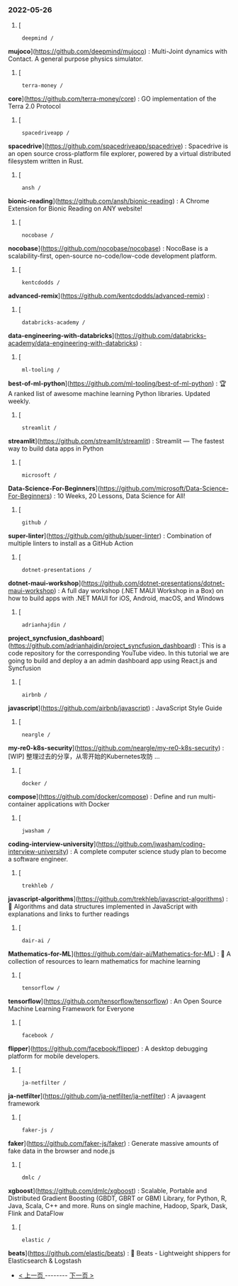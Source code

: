 ### 2022-05-26 
1. [
    

        deepmind /
**mujoco**](https://github.com/deepmind/mujoco) : Multi-Joint dynamics with Contact. A general purpose physics simulator.
1. [
    

        terra-money /
**core**](https://github.com/terra-money/core) : GO implementation of the Terra 2.0 Protocol
1. [
    

        spacedriveapp /
**spacedrive**](https://github.com/spacedriveapp/spacedrive) : Spacedrive is an open source cross-platform file explorer, powered by a virtual distributed filesystem written in Rust.
1. [
    

        ansh /
**bionic-reading**](https://github.com/ansh/bionic-reading) : A Chrome Extension for Bionic Reading on ANY website!
1. [
    

        nocobase /
**nocobase**](https://github.com/nocobase/nocobase) : NocoBase is a scalability-first, open-source no-code/low-code development platform.
1. [
    

        kentcdodds /
**advanced-remix**](https://github.com/kentcdodds/advanced-remix) : 
1. [
    

        databricks-academy /
**data-engineering-with-databricks**](https://github.com/databricks-academy/data-engineering-with-databricks) : 
1. [
    

        ml-tooling /
**best-of-ml-python**](https://github.com/ml-tooling/best-of-ml-python) : 🏆 A ranked list of awesome machine learning Python libraries. Updated weekly.
1. [
    

        streamlit /
**streamlit**](https://github.com/streamlit/streamlit) : Streamlit — The fastest way to build data apps in Python
1. [
    

        microsoft /
**Data-Science-For-Beginners**](https://github.com/microsoft/Data-Science-For-Beginners) : 10 Weeks, 20 Lessons, Data Science for All!
1. [
    

        github /
**super-linter**](https://github.com/github/super-linter) : Combination of multiple linters to install as a GitHub Action
1. [
    

        dotnet-presentations /
**dotnet-maui-workshop**](https://github.com/dotnet-presentations/dotnet-maui-workshop) : A full day workshop (.NET MAUI Workshop in a Box) on how to build apps with .NET MAUI for iOS, Android, macOS, and Windows
1. [
    

        adrianhajdin /
**project_syncfusion_dashboard**](https://github.com/adrianhajdin/project_syncfusion_dashboard) : This is a code repository for the corresponding YouTube video. In this tutorial we are going to build and deploy a an admin dashboard app using React.js and Syncfusion
1. [
    

        airbnb /
**javascript**](https://github.com/airbnb/javascript) : JavaScript Style Guide
1. [
    

        neargle /
**my-re0-k8s-security**](https://github.com/neargle/my-re0-k8s-security) : [WIP] 整理过去的分享，从零开始的Kubernetes攻防 ...
1. [
    

        docker /
**compose**](https://github.com/docker/compose) : Define and run multi-container applications with Docker
1. [
    

        jwasham /
**coding-interview-university**](https://github.com/jwasham/coding-interview-university) : A complete computer science study plan to become a software engineer.
1. [
    

        trekhleb /
**javascript-algorithms**](https://github.com/trekhleb/javascript-algorithms) : 📝 Algorithms and data structures implemented in JavaScript with explanations and links to further readings
1. [
    

        dair-ai /
**Mathematics-for-ML**](https://github.com/dair-ai/Mathematics-for-ML) : 🧮 A collection of resources to learn mathematics for machine learning
1. [
    

        tensorflow /
**tensorflow**](https://github.com/tensorflow/tensorflow) : An Open Source Machine Learning Framework for Everyone
1. [
    

        facebook /
**flipper**](https://github.com/facebook/flipper) : A desktop debugging platform for mobile developers.
1. [
    

        ja-netfilter /
**ja-netfilter**](https://github.com/ja-netfilter/ja-netfilter) : A javaagent framework
1. [
    

        faker-js /
**faker**](https://github.com/faker-js/faker) : Generate massive amounts of fake data in the browser and node.js
1. [
    

        dmlc /
**xgboost**](https://github.com/dmlc/xgboost) : Scalable, Portable and Distributed Gradient Boosting (GBDT, GBRT or GBM) Library, for Python, R, Java, Scala, C++ and more. Runs on single machine, Hadoop, Spark, Dask, Flink and DataFlow
1. [
    

        elastic /
**beats**](https://github.com/elastic/beats) : 🐠 Beats - Lightweight shippers for Elasticsearch & Logstash 

- [ < 上一页 ](https://github.com/able8/github-trending-daily-record/blob/master/2022-05-25.md) -------- [ 下一页 > ](https://github.com/able8/github-trending-daily-record/blob/master/2022-05-27.md)